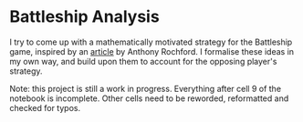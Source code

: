 # Battleship Analysis

I try to come up with a mathematically motivated strategy for the Battleship game, inspired by an [article](https://austinrochford.com/posts/2021-09-02-battleship-bayes.html) by Anthony Rochford. I formalise these ideas in my own way, and build upon them to account for the opposing player's strategy.

Note: this project is still a work in progress. Everything after cell 9 of the notebook is incomplete. Other cells need to be reworded, reformatted and checked for typos.
